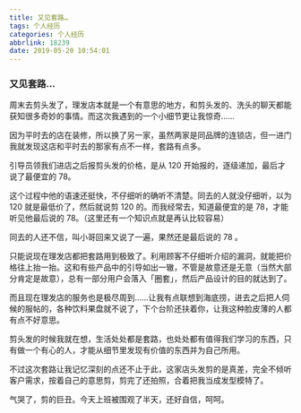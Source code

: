```yaml
---
title: 又见套路…
tags: 个人经历
categories: 个人经历
abbrlink: 18239
date: 2019-05-20 10:54:01
---
```




### 又见套路…



周末去剪头发了，理发店本就是一个有意思的地方，和剪头发的、洗头的聊天都能获知很多奇妙的事情。而这次我遇到的一个小细节更让我惊奇……

因为平时去的店在装修，所以换了另一家，虽然两家是同品牌的连锁店，但一进门我就发现这店和平时去的那家有点不一样，套路有点多。

引导员领我们进店之后报剪头发的价格，是从 120 开始报的，逐级递加，最后才说了最便宜的 78。

这个过程中他的语速还挺快，不仔细听的确听不清楚。同去的人就没仔细听，以为 120 就是最低价了，然后就说剪 120 的。而我经常去，知道最便宜的是 78，才能听见他最后说的 78。（这里还有一个知识点就是再认比较容易）

同去的人还不信，叫小哥回来又说了一遍，果然还是最后说的 78 。

只能说现在理发店都把套路用到极致了。利用顾客不仔细听介绍的漏洞，就能把价格往上抬一抬。这和有些产品中的引导如出一辙，不管是故意还是无意（当然大部分肯定是故意），总有一部分用户会落入「圈套」，然后产品设计的目的就达到了。

而且现在理发店的服务也是极尽周到……让我有点联想到海底捞，进去之后把人伺候的服帖的，各种饮料果盘就不说了，下个台阶还扶着你，让我这种脸皮薄的人都有点不好意思。

剪头发的时候我就在想，生活处处都是套路，也处处都有值得我们学习的东西，只有做一个有心的人，才能从细节里发现有价值的东西并为自己所用。

不过这次套路让我记忆深刻的点还不止于此，这家店头发剪的是真差，完全不倾听客户需求，按着自己的意思剪，剪完了还拍照，合着把我当成发型模特了。

气哭了，剪的巨丑。今天上班被围观了半天，还好自信，呵呵。


